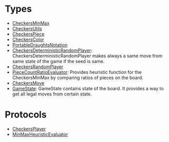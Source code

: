 # Types

  - [CheckersMinMax](/CheckersMinMax)
  - [CheckersUtils](/CheckersUtils)
  - [CheckersPiece](/CheckersPiece)
  - [CheckersColor](/CheckersColor)
  - [PortableDraughtsNotation](/PortableDraughtsNotation)
  - [CheckersDeterministicRandomPlayer](/CheckersDeterministicRandomPlayer):
    CheckersDeterministicRandomPlayer makes always a same move from same state of the game if the seed is same.
  - [CheckersRandomPlayer](/CheckersRandomPlayer)
  - [PieceCountRatioEvaluator](/PieceCountRatioEvaluator):
    Provides heuristic function for the CheckersMinMax by comparing ratios of pieces on the board.
  - [CheckersMove](/CheckersMove)
  - [GameState](/GameState):
    GameState contains state of the board.
    It provides a way to get all legal moves from certain state.

# Protocols

  - [CheckersPlayer](/CheckersPlayer)
  - [MinMaxHeuristicEvaluator](/MinMaxHeuristicEvaluator)
